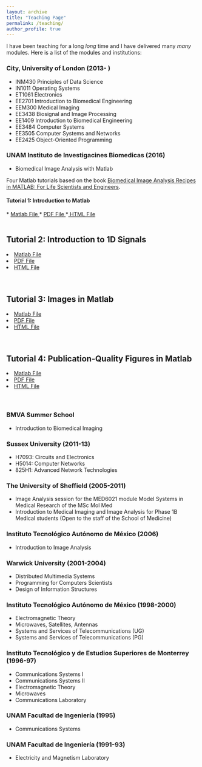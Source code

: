 ```yaml
---
layout: archive
title: "Teaching Page"
permalink: /teaching/
author_profile: true
---
```


I have been teaching for a long *long* time and I have delivered many *many* modules. Here is a list of the modules and institutions:

<h3>City, University of London (2013- )</h3>

 * INM430   Principles of Data Science
 * IN1011   Operating Systems
 * ET1061   Electronics
 * EE2701   Introduction to Biomedical Engineering
 * EEM300   Medical Imaging
 * EE3438 	Biosignal and Image Processing
 * EE1409   Introduction to Biomedical Engineering
 * EE3484 	Computer Systems
 * EE3505 	Computer Systems and Networks
 * EE2425  	Object-Oriented Programming

 <h3>UNAM Instituto de Investigacines Biomedicas (2016)</h3>

* Biomedical Image Analysis with Matlab  


<p>Four Matlab tutorials based on the book <a href="https://bcs.wiley.com/he-bcs/Books?action=index&bcsId=9651&itemId=1118657551">
Biomedical Image Analysis Recipes in MATLAB: For Life Scientists and Engineers</a>.</p>

<h4> Tutorial 1: Introduction to Matlab</h4>
* <a href="http://www.staff.city.ac.uk/~sbbk034/tutorials/Tutorial_IntroductionToMatlab.m"> Matlab File </a>
* <a href="http://www.staff.city.ac.uk/~sbbk034/tutorials/Tutorial_IntroductionToMatlab.pdf"> PDF File </a>
 *<a href="http://www.staff.city.ac.uk/~sbbk034/tutorials/Tutorial_IntroductionToMatlab.html"> HTML File </a>
<br><br>



<h2> Tutorial 2: Introduction to 1D Signals</h2>
<li><a href="http://www.staff.city.ac.uk/~sbbk034/tutorials/Tutorial_1D_SignalsInMatlab.m"> Matlab File </a></li>
<li><a href="http://www.staff.city.ac.uk/~sbbk034/tutorials/Tutorial_1D_SignalsInMatlab.pdf"> PDF File </a></li>
<li><a href="http://www.staff.city.ac.uk/~sbbk034/tutorials/Tutorial_1D_SignalsInMatlab.html"> HTML File </a></li>
<br><br>

<h2> Tutorial 3: Images in Matlab</h2>
<li><a href="http://www.staff.city.ac.uk/~sbbk034/tutorials/Tutorial_ImagesInMatlab.m"> Matlab File </a></li>
<li><a href="http://www.staff.city.ac.uk/~sbbk034/tutorials/Tutorial_ImagesInMatlab.pdf"> PDF File </a></li>
<li><a href="http://www.staff.city.ac.uk/~sbbk034/tutorials/Tutorial_ImagesInMatlab.html"> HTML File </a></li>
<br><br>


<h2> Tutorial 4: Publication-Quality Figures in Matlab </h2>
<li><a href="http://www.staff.city.ac.uk/~sbbk034/tutorials/Tutorial_PublicationQualityFigures.m"> Matlab File </a></li>
<li><a href="http://www.staff.city.ac.uk/~sbbk034/tutorials/Tutorial_PublicationQualityFigures.pdf"> PDF File </a></li>
<li><a href="http://www.staff.city.ac.uk/~sbbk034/tutorials/Tutorial_PublicationQualityFigures.html"> HTML File </a></li>
<br><br>



<h3>BMVA Summer School</h3>

* Introduction to Biomedical Imaging

<h3>Sussex University (2011-13)</h3>

 *  H7093: Circuits and Electronics
 *  H5014: Computer Networks
 *  825H1: Advanced Network Technologies

<h3>The University of Sheffield (2005-2011)</h3>

 * Image Analysis session for the MED6021 module Model Systems in Medical Research of the MSc Mol Med
 * Introduction to Medical Imaging and Image Analysis for Phase 1B Medical students (Open to the staff of the School of Medicine)

<h3> Instituto Tecnológico Autónomo de México (2006)</h3>

 *   Introduction to Image Analysis

<h3>Warwick University (2001-2004)</h3>

 *  Distributed Multimedia Systems
 *  Programming for Computers Scientists
 *  Design of Information Structures


<h3>Instituto Tecnológico Autónomo de México (1998-2000)</h3>

 *  Electromagnetic Theory
 *  Microwaves, Satellites, Antennas
 *  Systems and Services of Telecommunications (UG)
 *  Systems and Services of Telecommunications (PG)



<h3>Instituto Tecnológico y de Estudios Superiores de Monterrey (1996-97)</h3>

 *    Communications Systems I
 *    Communications Systems II
 *    Electromagnetic Theory
 *    Microwaves
 *    Communications Laboratory

 <h3>UNAM Facultad de Ingeniería (1995)</h3>

  *    Communications Systems

<h3>UNAM Facultad de Ingeniería (1991-93)</h3>

 *    Electricity and Magnetism Laboratory
